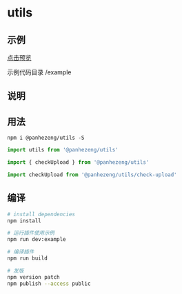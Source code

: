 # utils

## 示例

[点击预览](https://panhezeng.github.io/utils-js/)

示例代码目录 /example

## 说明

   

## 用法

`npm i @panhezeng/utils -S`

```javascript
import utils from '@panhezeng/utils'

import { checkUpload } from '@panhezeng/utils'

import checkUpload from '@panhezeng/utils/check-upload'

```

## 编译

``` bash
# install dependencies
npm install

# 运行插件使用示例
npm run dev:example

# 编译插件
npm run build

# 发版
npm version patch
npm publish --access public
```

